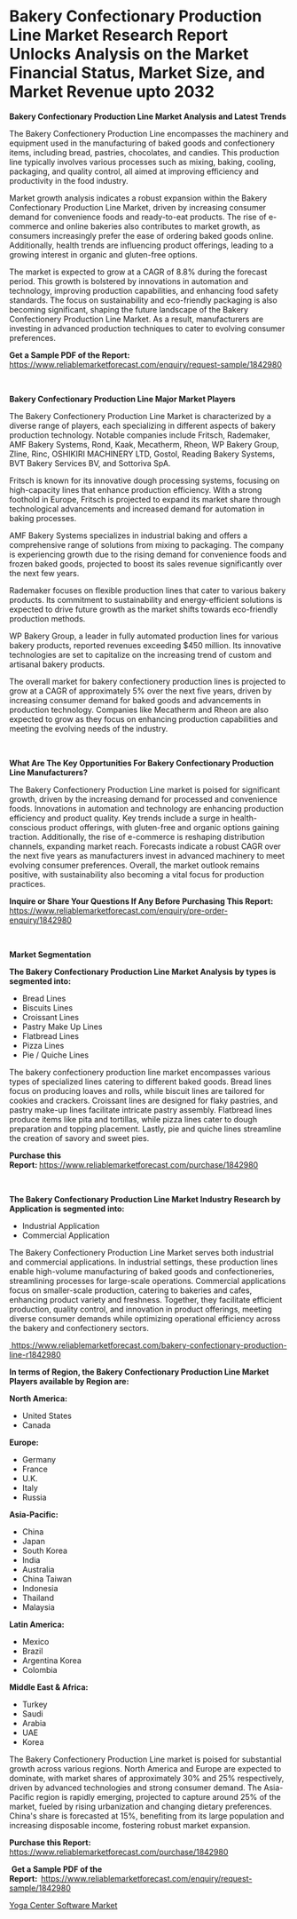 <p><h1>Bakery Confectionary Production Line Market Research Report Unlocks Analysis on the Market Financial Status, Market Size, and Market Revenue upto 2032</h1></p><p><strong>Bakery Confectionary Production Line Market Analysis and Latest Trends</strong></p>
<p><p>The Bakery Confectionery Production Line encompasses the machinery and equipment used in the manufacturing of baked goods and confectionery items, including bread, pastries, chocolates, and candies. This production line typically involves various processes such as mixing, baking, cooling, packaging, and quality control, all aimed at improving efficiency and productivity in the food industry.</p><p>Market growth analysis indicates a robust expansion within the Bakery Confectionary Production Line Market, driven by increasing consumer demand for convenience foods and ready-to-eat products. The rise of e-commerce and online bakeries also contributes to market growth, as consumers increasingly prefer the ease of ordering baked goods online. Additionally, health trends are influencing product offerings, leading to a growing interest in organic and gluten-free options.</p><p>The market is expected to grow at a CAGR of 8.8% during the forecast period. This growth is bolstered by innovations in automation and technology, improving production capabilities, and enhancing food safety standards. The focus on sustainability and eco-friendly packaging is also becoming significant, shaping the future landscape of the Bakery Confectionery Production Line Market. As a result, manufacturers are investing in advanced production techniques to cater to evolving consumer preferences.</p></p>
<p><strong>Get a Sample PDF of the Report:&nbsp;</strong> <a href="https://www.reliablemarketforecast.com/enquiry/request-sample/1842980?utm_campaign=3282&utm_medium=2&utm_source=Github&utm_content=ia&utm_term=26032025&utm_id=bakery-confectionary-production-line">https://www.reliablemarketforecast.com/enquiry/request-sample/1842980</a></p>
<p>&nbsp;</p>
<p><strong>Bakery Confectionary Production Line Major Market Players</strong></p>
<p><p>The Bakery Confectionery Production Line Market is characterized by a diverse range of players, each specializing in different aspects of bakery production technology. Notable companies include Fritsch, Rademaker, AMF Bakery Systems, Rond, Kaak, Mecatherm, Rheon, WP Bakery Group, Zline, Rinc, OSHIKIRI MACHINERY LTD, Gostol, Reading Bakery Systems, BVT Bakery Services BV, and Sottoriva SpA.</p><p>Fritsch is known for its innovative dough processing systems, focusing on high-capacity lines that enhance production efficiency. With a strong foothold in Europe, Fritsch is projected to expand its market share through technological advancements and increased demand for automation in baking processes.</p><p>AMF Bakery Systems specializes in industrial baking and offers a comprehensive range of solutions from mixing to packaging. The company is experiencing growth due to the rising demand for convenience foods and frozen baked goods, projected to boost its sales revenue significantly over the next few years.</p><p>Rademaker focuses on flexible production lines that cater to various bakery products. Its commitment to sustainability and energy-efficient solutions is expected to drive future growth as the market shifts towards eco-friendly production methods.</p><p>WP Bakery Group, a leader in fully automated production lines for various bakery products, reported revenues exceeding $450 million. Its innovative technologies are set to capitalize on the increasing trend of custom and artisanal bakery products.</p><p>The overall market for bakery confectionery production lines is projected to grow at a CAGR of approximately 5% over the next five years, driven by increasing consumer demand for baked goods and advancements in production technology. Companies like Mecatherm and Rheon are also expected to grow as they focus on enhancing production capabilities and meeting the evolving needs of the industry.</p></p>
<p>&nbsp;</p>
<p><strong>What Are The Key Opportunities For Bakery Confectionary Production Line Manufacturers?</strong></p>
<p><p>The Bakery Confectionery Production Line market is poised for significant growth, driven by the increasing demand for processed and convenience foods. Innovations in automation and technology are enhancing production efficiency and product quality. Key trends include a surge in health-conscious product offerings, with gluten-free and organic options gaining traction. Additionally, the rise of e-commerce is reshaping distribution channels, expanding market reach. Forecasts indicate a robust CAGR over the next five years as manufacturers invest in advanced machinery to meet evolving consumer preferences. Overall, the market outlook remains positive, with sustainability also becoming a vital focus for production practices.</p></p>
<p><strong>Inquire or Share Your Questions If Any Before Purchasing This Report:</strong> <a href="https://www.reliablemarketforecast.com/enquiry/pre-order-enquiry/1842980?utm_campaign=3282&utm_medium=2&utm_source=Github&utm_content=ia&utm_term=26032025&utm_id=bakery-confectionary-production-line">https://www.reliablemarketforecast.com/enquiry/pre-order-enquiry/1842980</a></p>
<p>&nbsp;</p>
<p><strong>Market Segmentation</strong></p>
<p><strong>The Bakery Confectionary Production Line Market Analysis by types is segmented into:</strong></p>
<p><ul><li>Bread Lines</li><li>Biscuits Lines</li><li>Croissant Lines</li><li>Pastry Make Up Lines</li><li>Flatbread Lines</li><li>Pizza Lines</li><li>Pie / Quiche Lines</li></ul></p>
<p><p>The bakery confectionery production line market encompasses various types of specialized lines catering to different baked goods. Bread lines focus on producing loaves and rolls, while biscuit lines are tailored for cookies and crackers. Croissant lines are designed for flaky pastries, and pastry make-up lines facilitate intricate pastry assembly. Flatbread lines produce items like pita and tortillas, while pizza lines cater to dough preparation and topping placement. Lastly, pie and quiche lines streamline the creation of savory and sweet pies.</p></p>
<p><strong>Purchase this Report:&nbsp;</strong><a href="https://www.reliablemarketforecast.com/purchase/1842980?utm_campaign=3282&utm_medium=2&utm_source=Github&utm_content=ia&utm_term=26032025&utm_id=bakery-confectionary-production-line">https://www.reliablemarketforecast.com/purchase/1842980</a></p>
<p>&nbsp;</p>
<p><strong>The Bakery Confectionary Production Line Market Industry Research by Application is segmented into:</strong></p>
<p><ul><li>Industrial Application</li><li>Commercial Application</li></ul></p>
<p><p>The Bakery Confectionery Production Line Market serves both industrial and commercial applications. In industrial settings, these production lines enable high-volume manufacturing of baked goods and confectioneries, streamlining processes for large-scale operations. Commercial applications focus on smaller-scale production, catering to bakeries and cafes, enhancing product variety and freshness. Together, they facilitate efficient production, quality control, and innovation in product offerings, meeting diverse consumer demands while optimizing operational efficiency across the bakery and confectionery sectors.</p></p>
<p><a href="https://www.reliablemarketforecast.com/bakery-confectionary-production-line-r1842980?utm_campaign=3282&utm_medium=2&utm_source=Github&utm_content=ia&utm_term=26032025&utm_id=bakery-confectionary-production-line">&nbsp;https://www.reliablemarketforecast.com/bakery-confectionary-production-line-r1842980</a></p>
<p><strong>In terms of Region, the Bakery Confectionary Production Line Market Players available by Region are:</strong></p>
<p>
    <p> <strong> North America: </strong>
        <ul>
            <li>United States</li>
            <li>Canada</li>
        </ul>
        </p> 
    <p> <strong> Europe: </strong>
        <ul>
            <li>Germany</li>
            <li>France</li>
            <li>U.K.</li>
            <li>Italy</li>
            <li>Russia</li>
        </ul>
        </p> 
    <p> <strong> Asia-Pacific: </strong>
        <ul>
            <li>China</li>
            <li>Japan</li>
            <li>South Korea</li>
            <li>India</li>
            <li>Australia</li>
            <li>China Taiwan</li>
            <li>Indonesia</li>
            <li>Thailand</li>
            <li>Malaysia</li>
        </ul>
        </p> 
    <p> <strong> Latin America: </strong>
        <ul>
            <li>Mexico</li>
            <li>Brazil</li>
            <li>Argentina Korea</li>
            <li>Colombia</li>
        </ul>
        </p> 
    <p> <strong> Middle East & Africa: </strong>
        <ul>
            <li>Turkey</li>
            <li>Saudi</li>
            <li>Arabia</li>
            <li>UAE</li>
            <li>Korea</li>
        </ul>
    </p>
    </p>
<p><p>The Bakery Confectionery Production Line market is poised for substantial growth across various regions. North America and Europe are expected to dominate, with market shares of approximately 30% and 25% respectively, driven by advanced technologies and strong consumer demand. The Asia-Pacific region is rapidly emerging, projected to capture around 25% of the market, fueled by rising urbanization and changing dietary preferences. China's share is forecasted at 15%, benefiting from its large population and increasing disposable income, fostering robust market expansion.</p></p>
<p><strong>Purchase this Report: </strong><a href="https://www.reliablemarketforecast.com/purchase/1842980?utm_campaign=3282&utm_medium=2&utm_source=Github&utm_content=ia&utm_term=26032025&utm_id=bakery-confectionary-production-line">https://www.reliablemarketforecast.com/purchase/1842980</a></p>
<p>&nbsp;<strong>Get a Sample PDF of the Report:&nbsp;&nbsp;</strong><a href="https://www.reliablemarketforecast.com/enquiry/request-sample/1842980?utm_campaign=3282&utm_medium=2&utm_source=Github&utm_content=ia&utm_term=26032025&utm_id=bakery-confectionary-production-line">https://www.reliablemarketforecast.com/enquiry/request-sample/1842980</a></p>
<p><strong></strong></p>
<p><p><a href="https://github.com/krulicfidura/Market-Research-Report-List-1/blob/main/yoga-center-software-market.md?utm_campaign=3282&utm_medium=2&utm_source=Github&utm_content=ia&utm_term=26032025&utm_id=bakery-confectionary-production-line">Yoga Center Software Market</a></p></p>